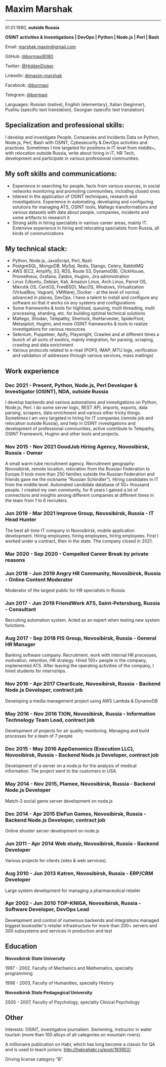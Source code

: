 # Maxim Marshak
____
01.01.1980, **outside Russia**

**OSINT activities & Investigations | DevOps | Python | Node.js | Perl | Bash**

Email:    [marshak.maxim@gmail.com](mailto:maxim.goodjob@gmail.com)

GitHub:   [@bormaxi8080](https://github.com/bormaxi8080/)

Twitter:  [@HiddenDjoker](https://twitter.com/HiddenDjoker)

LinkedIn: [@maxim-marshak](https://www.linkedin.com/in/maxim-marshak/)

Facebook: [@bormaxi](https://www.facebook.com/bormaxi/)

Telegram: [@bormaxi](https://t.me/bormaxi)

Languages: Russian (native), English (elementary), Italian (beginner), Pushtu (specific text translation), Georgian (specific text translation)

## Specialization and professional skills:

I develop and investigate People, Companies and Incidents Data on Python, Node.js, Perl, Bash with OSINT, Cybesecurity & DevOps activities and practices. Sometimes I hire targeted for positions in IT level from middle+, with relocation outside Russia, write about hiring in IT, HR Tech, development and participate in various professional communities.

## My soft skills and communications:

- Experience in searching for people, facts from various sources, in social networks monitoring and promoting communities, including closed ones
- Interest in the application of OSINT techniques, research and investigations. Experience in automating, developing and configuring solutions for managing ATS, OSINT tools, Maltego transformations and various datasets with data about people, companies, incidents and some artifacts to research it
- Strong skills in hiring specialists in various career areas, mainly IT. Extensive experience in hiring and relocating specialists from Russia, all kinds of communications

## My technical stack:

- Python, Node.js, JavaScript, Perl, Bash
- PostgreSQL, MongoDB, MySql, Redis, Django, Celery, RabbitMQ
- AWS (EC2, Amplify, S3, RDS, Route 53, DynamoDB), ClickHouse, Prometheus, Grafana, Zabbix, Huginn, Jira administration
- Linux (Ubuntu, Debian, Kali, Amazon Linux, Arch Linux, Parrot OS, Mikrotik OS, CentOS, FreeBSD), MacOS, Windows, Virtualization (VirtualBox, Vagrant, VMWare), Docker - at the level of normal, advanced in places, DevOps. I have a talent to install and configure any software so that it works on any systems and configurations
- Some frameworks & tools for highload, queuing, mutli threading, multi processing, sharding, etc. for building optimal technical solutions
- Maltego, Shodan, Telepathy, Sherlock, theHarvester, SpiderFoot, Metasploit, Huginn, and more OSINT frameworks & tools to realize investigations for various resources
- Selenium, Puppeteer, Apify, Playwright, Crawlee and at different times a bunch of all sorts of exotics, mainly integration, for parsing, scraping, crawling and data enrichment
- Various protocols related to e-mail (POP3, IMAP, MTU logs, verification and validation of addresses through various services, mass mailings)

## Work experience

### Dec 2021 - Present, Python, Node.js, Perl Developer & Investigator (OSINT), NDA, outside Russia

I develop backends and various automations and investigations on Python, Node.js, Perl. I do some server logic, REST API, imports, exports, data parsing, scrapers, data enrichment and various other tricky things. Sometimes I am very targeted in hiring for IT companies (remote job and relocation outside Russia), and help in OSINT investigations and development of professional communities, active contribute to Telepathy, OSINT Framework, Huginn and other tools and projects.

### Nov 2015 - Nov 2021 GoodJob Hiring Agency, Novosibirsk, Russia - Owner

A small warm tube recruitment agency. Recruitment geography: Novosibirsk, remote location, relocation from the Russian Federation to Europe (I took more than 250 families outside the Russian Federation and friends gave me the nickname "Russian Schindler"). Hiring candidates in IT from the middle level. Automated candidate database of 50+ thousand people. I created my own community, for 6 years I gained a lot of connections and insights among different companies at different times in the team from 1 to 6 recruiters.

### Jun 2019 - Mar 2021 Improve Group, Novosibirsk, Russia - IT Head Hunter

The best all-time IT company in Novosibirsk, mobile application development. Hiring employees, hiring employees, hiring employees. First I worked under a contract, then in the state. The company closed in 2021.

### Mar 2020 - Sep 2020 - Compelled Career Break by private reasons

### Jun 2018 - Jun 2019 Angry HR Community, Novosibirsk, Russia - Online Content Moderator

Moderator of the largest public for HR specialists in Russia.

### Jun 2017 - Jun 2019 FriendWork ATS, Saint-Petersburg, Russia - Consultant

Recruiting automation system. Acted as an expert when testing new system functions.

### Aug 2017 - Sep 2018 FIS Group, Novosibirsk, Russia - General HR Manager

Banking software company. Recruitment, work with internal HR processes, motivation, retention, HR strategy. Hired 100+ people in the company, implemented ATS. After leaving the operating activities of the company, I hired students for internships.

### Nov 2016 - Apr 2017 ClearScale, Novosibirsk, Russia - Backend Node.js Developer, contract job

Developing a media management project using AWS Lambda & DynamoDB

### May 2016 - Nov 2016 TION, Novosibirsk, Russia - Information Technology Team Lead, contract job

Development of projects for air quality monitoring. Managing and build processes for a team of 7 people

### Dec 2015 - May 2016 AppGenomics (Execution LLC), Novosibirsk, Russia - Backend Node.js Developer, contract job

Development of a server on a node.js for the analysis of medical information. The project went to the customers in USA.

### May 2014 - Nov 2015, Plamee, Novosibirsk, Russia - Backend Node.js Developer

Match-3 social game server development on node.js

### Dec 2014 - Apr 2015 EleFun Games, Novosibirsk, Russia - Backend Node.js Developer, contract job

Online shooter server development on node.js

### Jun 2011 - Apr 2014 Web study, Novosibirsk, Russia - Backend Developer

Various projects for clients (sites & web services).

### Aug 2010 - Jun 2013 Katren, Novosibirsk, Russia - ERP/CRM Developer

Large system development for managing a pharmaceutical retailer

### Apr 2002 - Jun 2010 TOP-KNIGA, Novosibirsk, Russia - Software Developer, DevOps Lead

Development and control of numerous backends and integrations managed biggest bookseller's retailer infrastructure for more than 200+ servers and 300 subsystems and services in production and test

## Education

**Novosibirsk State University**

1997 - 2002, Faculty of Mechanics and Mathematics, specialty programming

1998 - 2003, Faculty of Humanities, specialty History  

**Novosibirsk State Pedagogical University**

2005 - 2007, Faculty of Psychology, specialty Clinical Psychology

## Other

Interests: OSINT, investigative journalism. Swimming, instructor in water tourism (more than 100 alloys of all categories on mountain rivers).

A millionaire publication on Habr, which has long become a classic for QA and is used to teach juniors: http://habrahabr.ru/post/193902/

Driving license category “B”.